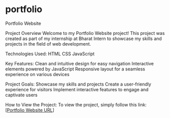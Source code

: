 # portfolio


Portfolio Website

Project Overview
Welcome to my Portfolio Website project! This project was created as part of my internship at Bharat Intern to showcase my skills and projects in the field of web development.

Technologies Used:
HTML
CSS
JavaScript

Key Features:
Clean and intuitive design for easy navigation
Interactive elements powered by JavaScript
Responsive layout for a seamless experience on various devices

Project Goals:
Showcase my skills and projects
Create a user-friendly experience for visitors
Implement interactive features to engage and captivate users

How to View the Project:
To view the project, simply follow this link: [[Portfolio Website URL](https://h4tarakh.github.io/portfolio/)]
